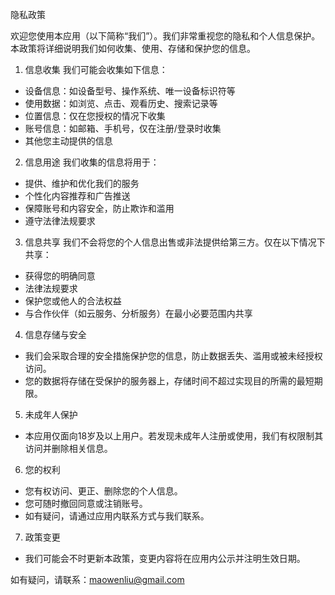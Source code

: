 隐私政策

欢迎您使用本应用（以下简称“我们”）。我们非常重视您的隐私和个人信息保护。本政策将详细说明我们如何收集、使用、存储和保护您的信息。

1. 信息收集
我们可能会收集如下信息：
- 设备信息：如设备型号、操作系统、唯一设备标识符等
- 使用数据：如浏览、点击、观看历史、搜索记录等
- 位置信息：仅在您授权的情况下收集
- 账号信息：如邮箱、手机号，仅在注册/登录时收集
- 其他您主动提供的信息

2. 信息用途
我们收集的信息将用于：
- 提供、维护和优化我们的服务
- 个性化内容推荐和广告推送
- 保障账号和内容安全，防止欺诈和滥用
- 遵守法律法规要求

3. 信息共享
我们不会将您的个人信息出售或非法提供给第三方。仅在以下情况下共享：
- 获得您的明确同意
- 法律法规要求
- 保护您或他人的合法权益
- 与合作伙伴（如云服务、分析服务）在最小必要范围内共享

4. 信息存储与安全
- 我们会采取合理的安全措施保护您的信息，防止数据丢失、滥用或被未经授权访问。
- 您的数据将存储在受保护的服务器上，存储时间不超过实现目的所需的最短期限。

5. 未成年人保护
- 本应用仅面向18岁及以上用户。若发现未成年人注册或使用，我们有权限制其访问并删除相关信息。

6. 您的权利
- 您有权访问、更正、删除您的个人信息。
- 您可随时撤回同意或注销账号。
- 如有疑问，请通过应用内联系方式与我们联系。

7. 政策变更
- 我们可能会不时更新本政策，变更内容将在应用内公示并注明生效日期。

如有疑问，请联系：maowenliu@gmail.com